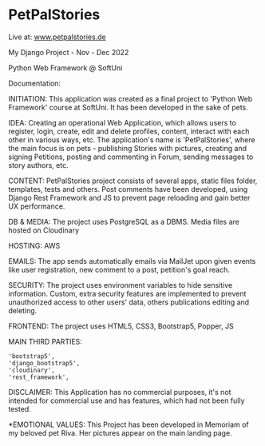 # PetPalStories
Live at: www.petpalstories.de

My Django Project - Nov - Dec 2022

Python Web Framework @ SoftUni

Documentation:

INITIATION: This application was created as a final project to 'Python Web Framework' course at SoftUni. It has been developed in the sake of pets.

IDEA: Creating an operational Web Application, which allows users to register, login, create, edit and delete profiles, content, interact with each other in various ways, etc. The application's name is 'PetPalStories', where the main focus is on pets - publishing Stories with pictures, creating and signing Petitions, posting and commenting in Forum, sending messages to story authors, etc.

CONTENT: PetPalStories project consists of several apps, static files folder, templates, tests and others. 
Post comments have been developed, using Django Rest Framework and JS to prevent page reloading and gain better UX performance.

DB & MEDIA: The project uses PostgreSQL as a DBMS. Media files are hosted on Cloudinary

HOSTING: AWS

EMAILS: The app sends automatically emails via MailJet upon given events like user registration, new comment to a post, petition's goal reach.

SECURITY: The project uses environment variables to hide sensitive information. Custom, extra security features are implemented to prevent unauthorized access to other users' data, others publications editing and deleting.

FRONTEND: The project uses HTML5, CSS3, Bootstrap5, Popper, JS

MAIN THIRD PARTIES:

    'bootstrap5',
    'django_bootstrap5',
    'cloudinary',
    'rest_framework',


DISCLAIMER: This Application has no commercial purposes, it's not intended for commercial use and has features, which had not been fully tested.

*EMOTIONAL VALUES: This Project has been developed in Memoriam of my beloved pet Riva. Her pictures appear on the main landing page.